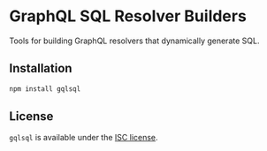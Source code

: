 # GraphQL SQL Resolver Builders

Tools for building GraphQL resolvers that dynamically generate SQL.

## Installation

```sh
npm install gqlsql
```

## License

`gqlsql` is available under the [ISC license](LICENSE).
